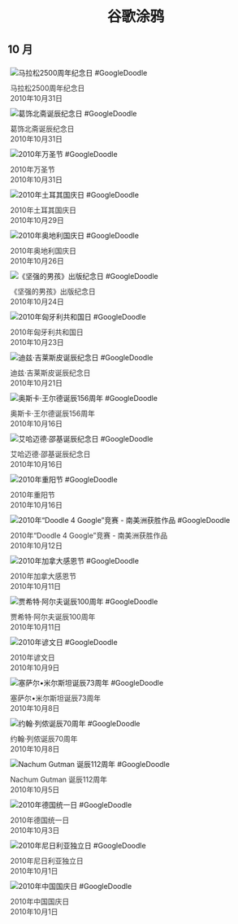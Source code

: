 
<h1 align="center"> 谷歌涂鸦 </h1>




## 10 月

<div class="image">


<img src="https://lh3.googleusercontent.com/WXnvgnBrdyr3p4VxesYk3nea8oI5NifnIha8ImbRP5HaO5EQkPdrLhtXnmviJur2o2eK-U1qOqLolKQU8HGdtAUAPzzU_cKVJZlnJyou=s660" alt="马拉松2500周年纪念日 #GoogleDoodle" style="margin: 5px"/>
<div class="info" style="font-size: 14px; color:#333333; margin:5px"><div class="title">马拉松2500周年纪念日</div><div class="date">2010年10月31日</div></div>

<img src="https://lh3.googleusercontent.com/VGpiRVlpCgdzaM3AJD0_lVCpUkr_ZW3PO3NYjEx9mM3E4wtT5QvHkpviMFxuJA-x7_wFWTOExbSpCBpB7yiGSZF2LdWUjDzmAVn8BK_q=s660" alt="葛饰北斋诞辰纪念日 #GoogleDoodle" style="margin: 5px"/>
<div class="info" style="font-size: 14px; color:#333333; margin:5px"><div class="title">葛饰北斋诞辰纪念日</div><div class="date">2010年10月31日</div></div>

<img src="https://lh3.googleusercontent.com/-Gty7wYkBK1vCAGSUtpaR5RQiMb7Ac5EF13hFaJ58t5Cf-5vIf4iymdP2DTFRFkWPXphmUHU3IHjgtNSO-aS65fSXSv1O3PKy0iMjthj=s660" alt="2010年万圣节 #GoogleDoodle" style="margin: 5px"/>
<div class="info" style="font-size: 14px; color:#333333; margin:5px"><div class="title">2010年万圣节</div><div class="date">2010年10月31日</div></div>

<img src="https://lh3.googleusercontent.com/LiyU1OA7Vfz3VLmeQw9KD0u2NWBJlnXdhw7MulaPe78Rm9kc6dir4zlxmEsRjef4wRDu-A6fuLzdN5L1tXAiIa0Tn3yghW5WEMQ3aqri=s660" alt="2010年土耳其国庆日 #GoogleDoodle" style="margin: 5px"/>
<div class="info" style="font-size: 14px; color:#333333; margin:5px"><div class="title">2010年土耳其国庆日</div><div class="date">2010年10月29日</div></div>

<img src="https://lh3.googleusercontent.com/Syio5S1jhKceDu3rvPfGuHVEGNGROKh3vixhRs0WCy093BlMOFED9AiBJ_-BhLEjx1Lm6raAtR8_9DqKVgoeKg8lPvRnA9Z30AtIv5yS=s660" alt="2010年奥地利国庆日 #GoogleDoodle" style="margin: 5px"/>
<div class="info" style="font-size: 14px; color:#333333; margin:5px"><div class="title">2010年奥地利国庆日</div><div class="date">2010年10月26日</div></div>

<img src="https://www.google.com/logos/2010/maluquinho10-hp.jpg" alt="《坚强的男孩》出版纪念日 #GoogleDoodle" style="margin: 5px"/>
<div class="info" style="font-size: 14px; color:#333333; margin:5px"><div class="title">《坚强的男孩》出版纪念日</div><div class="date">2010年10月24日</div></div>

<img src="https://www.google.com/logos/2010/hungarynationalday2010-ps.jpg" alt="2010年匈牙利共和国日 #GoogleDoodle" style="margin: 5px"/>
<div class="info" style="font-size: 14px; color:#333333; margin:5px"><div class="title">2010年匈牙利共和国日</div><div class="date">2010年10月23日</div></div>

<img src="https://www.google.com/logos/2010/gillespie10-instant.gif" alt="迪兹·吉莱斯皮诞辰纪念日 #GoogleDoodle" style="margin: 5px"/>
<div class="info" style="font-size: 14px; color:#333333; margin:5px"><div class="title">迪兹·吉莱斯皮诞辰纪念日</div><div class="date">2010年10月21日</div></div>

<img src="https://lh3.googleusercontent.com/ufxC2She5ERd9TotYPlGLXXQlC0dcZ8u3yOgbX-1ZJKITRvHJv-vU53PWDPfZjbHffxyy-32QDG1mPI_2ssmCgE83eIABB9e3EC3pcj_=s660" alt="奥斯卡·王尔德诞辰156周年 #GoogleDoodle" style="margin: 5px"/>
<div class="info" style="font-size: 14px; color:#333333; margin:5px"><div class="title">奥斯卡·王尔德诞辰156周年</div><div class="date">2010年10月16日</div></div>

<img src="https://lh3.googleusercontent.com/MUirE_7-_H2JfTMVf83z9LcvNd7P6uVAsrkhdyl4Yysgrkmtw7QipcVamraFoXVYdvLn8mtwnVxR_zJs9OCH6F7kSMcnDgIvKk6RhzBiRA=s660" alt="艾哈迈德·邵基诞辰纪念日 #GoogleDoodle" style="margin: 5px"/>
<div class="info" style="font-size: 14px; color:#333333; margin:5px"><div class="title">艾哈迈德·邵基诞辰纪念日</div><div class="date">2010年10月16日</div></div>

<img src="https://lh3.googleusercontent.com/guzchoKxYORxkjRPNWCf5wXKNR9MuqNIQrgmlOKVkAfESi0zmctEAEADHGd6k3zYIUhwa1OjUvOUL6qGxeD3XSHvSuEF0nZ3ClLucyE=s660" alt="2010年重阳节 #GoogleDoodle" style="margin: 5px"/>
<div class="info" style="font-size: 14px; color:#333333; margin:5px"><div class="title">2010年重阳节</div><div class="date">2010年10月16日</div></div>

<img src="https://www.google.com/logos/2010/d4g10_latam-hp.gif" alt="2010年“Doodle 4 Google”竞赛 - 南美洲获胜作品 #GoogleDoodle" style="margin: 5px"/>
<div class="info" style="font-size: 14px; color:#333333; margin:5px"><div class="title">2010年“Doodle 4 Google”竞赛 - 南美洲获胜作品</div><div class="date">2010年10月12日</div></div>

<img src="https://www.google.com/logos/2010/canadianthanksgiving2010-hp.jpg" alt="2010年加拿大感恩节 #GoogleDoodle" style="margin: 5px"/>
<div class="info" style="font-size: 14px; color:#333333; margin:5px"><div class="title">2010年加拿大感恩节</div><div class="date">2010年10月11日</div></div>

<img src="https://lh3.googleusercontent.com/tze_ATzjxHY-NgwTxRDHrhYCmTzzCmRq6bGYt9KiaIUrZgfyT6QLbq4C5XCs8VeiZj3fRdTsFPQ8TtyFFR7MZ8K4VRS6248lpAQpvFLK=s660" alt="贾希特·阿尔夫诞辰100周年 #GoogleDoodle" style="margin: 5px"/>
<div class="info" style="font-size: 14px; color:#333333; margin:5px"><div class="title">贾希特·阿尔夫诞辰100周年</div><div class="date">2010年10月11日</div></div>

<img src="https://lh3.googleusercontent.com/HswPLw5DCQkDGzslNLZJkua62Xdm3xHp471pAE_n-5racxkHrljNQnIGwOUxBsTpr1-ChhVg0Hnaape6xzKd_NB6XkPUrS6CD80RAPWtPg=s660" alt="2010年谚文日 #GoogleDoodle" style="margin: 5px"/>
<div class="info" style="font-size: 14px; color:#333333; margin:5px"><div class="title">2010年谚文日</div><div class="date">2010年10月9日</div></div>

<img src="https://www.google.com/logos/2010/cesarmilstein2010-hp.jpg" alt="塞萨尔•米尔斯坦诞辰73周年 #GoogleDoodle" style="margin: 5px"/>
<div class="info" style="font-size: 14px; color:#333333; margin:5px"><div class="title">塞萨尔•米尔斯坦诞辰73周年</div><div class="date">2010年10月8日</div></div>

<img src="https://lh3.googleusercontent.com/tDAOb5W74D-S21m3YQiciDsuNjGeOE6IN6UBrWY5M4G8Dgu1XRiNbPXz1e0zgfmj2TV9KwxEJNKu9iSU0qfL25UQ7g-RbgK-6ek8A1E=s660" alt="约翰·列侬诞辰70周年 #GoogleDoodle" style="margin: 5px"/>
<div class="info" style="font-size: 14px; color:#333333; margin:5px"><div class="title">约翰·列侬诞辰70周年</div><div class="date">2010年10月8日</div></div>

<img src="https://www.google.com/logos/2010/gutman10-hp.jpg" alt="Nachum Gutman 诞辰112周年 #GoogleDoodle" style="margin: 5px"/>
<div class="info" style="font-size: 14px; color:#333333; margin:5px"><div class="title">Nachum Gutman 诞辰112周年</div><div class="date">2010年10月5日</div></div>

<img src="https://www.google.com/logos/2010/germany10-hp.gif" alt="2010年德国统一日 #GoogleDoodle" style="margin: 5px"/>
<div class="info" style="font-size: 14px; color:#333333; margin:5px"><div class="title">2010年德国统一日</div><div class="date">2010年10月3日</div></div>

<img src="https://lh3.googleusercontent.com/rDb2OkxSPs88BZEt7OlUAlqcWyp4XkwyEu3fSD1yUE_gjtciOE9GMj9yBiNlN3xDx82QRqtqh9sXBxh4NpCrkPCmRlhYyAOuraOJNAna=s660" alt="2010年尼日利亚独立日 #GoogleDoodle" style="margin: 5px"/>
<div class="info" style="font-size: 14px; color:#333333; margin:5px"><div class="title">2010年尼日利亚独立日</div><div class="date">2010年10月1日</div></div>

<img src="https://www.google.com/logos/2010/china_national10-hp.gif" alt="2010年中国国庆日 #GoogleDoodle" style="margin: 5px"/>
<div class="info" style="font-size: 14px; color:#333333; margin:5px"><div class="title">2010年中国国庆日</div><div class="date">2010年10月1日</div></div>

</div>








